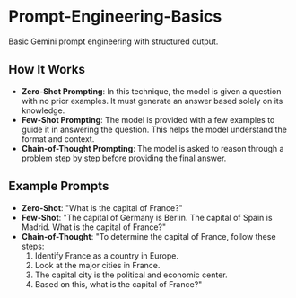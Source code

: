 # Prompt-Engineering-Basics
Basic Gemini prompt engineering with structured output.

## How It Works

- **Zero-Shot Prompting**: In this technique, the model is given a question with no prior examples. It must generate an answer based solely on its knowledge.
- **Few-Shot Prompting**: The model is provided with a few examples to guide it in answering the question. This helps the model understand the format and context.
- **Chain-of-Thought Prompting**: The model is asked to reason through a problem step by step before providing the final answer.

## Example Prompts

- **Zero-Shot**: "What is the capital of France?"
- **Few-Shot**: "The capital of Germany is Berlin. The capital of Spain is Madrid. What is the capital of France?"
- **Chain-of-Thought**: 
  "To determine the capital of France, follow these steps:
  1. Identify France as a country in Europe.
  2. Look at the major cities in France.
  3. The capital city is the political and economic center.
  4. Based on this, what is the capital of France?"

